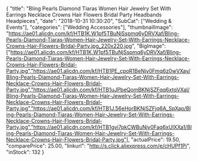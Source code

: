 {
	"title": "Bling Pearls Diamond Tiaras Women Hair Jewelry Set With Earrings Necklace Crowns Hair Flowers Bridal Party Headbands Headpieces",
	"date": "2018-10-31 10:30:20",
	"SubCat": ["Wedding & Events"],
	"categories": ["Wedding Accessories"],
	"thumbnailImage": "https://ae01.alicdn.com/kf/HTB1K.W1pf5TBuNjSspmq6yDRVXaf/Bling-Pearls-Diamond-Tiaras-Women-Hair-Jewelry-Set-With-Earrings-Necklace-Crowns-Hair-Flowers-Bridal-Party.jpg_220x220.jpg",
	"BigImage": ["https://ae01.alicdn.com/kf/HTB1K.W1pf5TBuNjSspmq6yDRVXaf/Bling-Pearls-Diamond-Tiaras-Women-Hair-Jewelry-Set-With-Earrings-Necklace-Crowns-Hair-Flowers-Bridal-Party.jpg","https://ae01.alicdn.com/kf/HTB1PE_cpoR1BeNjy0Fmq6z0wVXay/Bling-Pearls-Diamond-Tiaras-Women-Hair-Jewelry-Set-With-Earrings-Necklace-Crowns-Hair-Flowers-Bridal-Party.jpg","https://ae01.alicdn.com/kf/HTB1uJPbeQomBKNjSZFqq6xtqVXal/Bling-Pearls-Diamond-Tiaras-Women-Hair-Jewelry-Set-With-Earrings-Necklace-Crowns-Hair-Flowers-Bridal-Party.jpg","https://ae01.alicdn.com/kf/HTB1J.56eHorBKNjSZFjq6A_SpXap/Bling-Pearls-Diamond-Tiaras-Women-Hair-Jewelry-Set-With-Earrings-Necklace-Crowns-Hair-Flowers-Bridal-Party.jpg","https://ae01.alicdn.com/kf/HTB1gvi7pkCWBuNjy0Faq6xUlXXa1/Bling-Pearls-Diamond-Tiaras-Women-Hair-Jewelry-Set-With-Earrings-Necklace-Crowns-Hair-Flowers-Bridal-Party.jpg"],
	"actualPrice": 19.50,
	"comparePrice": 25.00,
	"linkurl": "http://s.click.aliexpress.com/e/cHUPf1Pi",
	"inStock": 132
}
